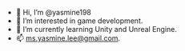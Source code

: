 - 👋 Hi, I’m @yasmine198
- 👀 I’m interested in game development.
- 🌱 I’m currently learning Unity and Unreal Engine.
- 📫 ms.yasmine.lee@gmail.com.

<!---
yasmine198/yasmine198 is a ✨ special ✨ repository because its `README.md` (this file) appears on your GitHub profile.
You can click the Preview link to take a look at your changes.
--->
